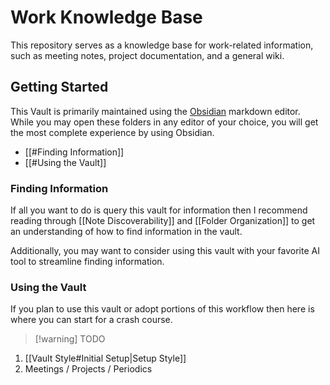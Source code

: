 # Work Knowledge Base

This repository serves as a knowledge base for work-related information, such as meeting notes, project documentation, and a general wiki.

## Getting Started

This Vault is primarily maintained using the [Obsidian](https://obsidian.md/) markdown editor. While you may open these folders in any editor of your choice, you will get the most complete experience by using Obsidian.

- [[#Finding Information]]
- [[#Using the Vault]]

### Finding Information

If all you want to do is query this vault for information then I recommend reading through [[Note Discoverability]] and [[Folder Organization]] to get an understanding of how to find information in the vault.

Additionally, you may want to consider using this vault with your favorite AI tool to streamline finding information.

### Using the Vault

If you plan to use this vault or adopt portions of this workflow then here is where you can start for a crash course.

> [!warning] TODO

1. [[Vault Style#Initial Setup|Setup Style]]
2. Meetings / Projects / Periodics
